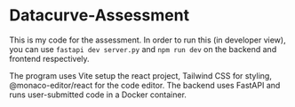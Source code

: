 # Datacurve-Assessment

This is my code for the assessment. In order to run this (in developer view), you can use `fastapi dev server.py` and `npm run dev` on the backend and frontend respectively.

The program uses Vite setup the react project, Tailwind CSS for styling, @monaco-editor/react for the code editor. The backend uses FastAPI and runs user-submitted code in a Docker container.